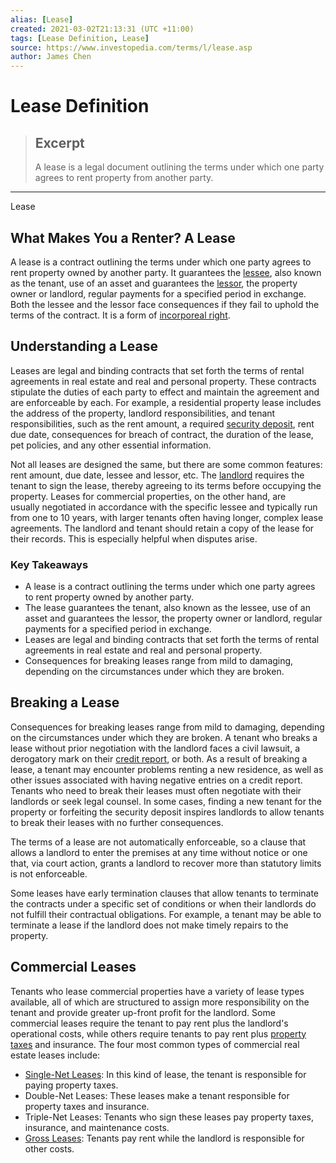 ```yaml
---
alias: [Lease]
created: 2021-03-02T21:13:31 (UTC +11:00)
tags: [Lease Definition, Lease]
source: https://www.investopedia.com/terms/l/lease.asp
author: James Chen
---
```


# Lease Definition

> ## Excerpt
> A lease is a legal document outlining the terms under which one party agrees to rent property from another party.

---

Lease
## What Makes You a Renter? A Lease

A lease is a contract outlining the terms under which one party agrees to rent property owned by another party. It guarantees the [lessee](https://www.investopedia.com/terms/l/lessee.asp), also known as the tenant, use of an asset and guarantees the [lessor](https://www.investopedia.com/terms/l/lessor.asp), the property owner or landlord, regular payments for a specified period in exchange. Both the lessee and the lessor face consequences if they fail to uphold the terms of the contract. It is a form of [incorporeal right](https://www.investopedia.com/terms/i/incorporeal-rights.asp).

## Understanding a Lease

Leases are legal and binding contracts that set forth the terms of rental agreements in real estate and real and personal property. These contracts stipulate the duties of each party to effect and maintain the agreement and are enforceable by each. For example, a residential property lease includes the address of the property, landlord responsibilities, and tenant responsibilities, such as the rent amount, a required [security deposit](https://www.investopedia.com/terms/s/security-deposit.asp), rent due date, consequences for breach of contract, the duration of the lease, pet policies, and any other essential information.

Not all leases are designed the same, but there are some common features: rent amount, due date, lessee and lessor, etc. The [landlord](https://www.investopedia.com/terms/l/landlord.asp) requires the tenant to sign the lease, thereby agreeing to its terms before occupying the property. Leases for commercial properties, on the other hand, are usually negotiated in accordance with the specific lessee and typically run from one to 10 years, with larger tenants often having longer, complex lease agreements. The landlord and tenant should retain a copy of the lease for their records. This is especially helpful when disputes arise.

### Key Takeaways

-   A lease is a contract outlining the terms under which one party agrees to rent property owned by another party.
-   The lease guarantees the tenant, also known as the lessee, use of an asset and guarantees the lessor, the property owner or landlord, regular payments for a specified period in exchange. 
-   Leases are legal and binding contracts that set forth the terms of rental agreements in real estate and real and personal property.
-   Consequences for breaking leases range from mild to damaging, depending on the circumstances under which they are broken.

## Breaking a Lease

Consequences for breaking leases range from mild to damaging, depending on the circumstances under which they are broken. A tenant who breaks a lease without prior negotiation with the landlord faces a civil lawsuit, a derogatory mark on their [credit report](https://www.investopedia.com/terms/c/creditreport.asp), or both. As a result of breaking a lease, a tenant may encounter problems renting a new residence, as well as other issues associated with having negative entries on a credit report. Tenants who need to break their leases must often negotiate with their landlords or seek legal counsel. In some cases, finding a new tenant for the property or forfeiting the security deposit inspires landlords to allow tenants to break their leases with no further consequences.

The terms of a lease are not automatically enforceable, so a clause that allows a landlord to enter the premises at any time without notice or one that, via court action, grants a landlord to recover more than statutory limits is not enforceable.

Some leases have early termination clauses that allow tenants to terminate the contracts under a specific set of conditions or when their landlords do not fulfill their contractual obligations. For example, a tenant may be able to terminate a lease if the landlord does not make timely repairs to the property.

## Commercial Leases

Tenants who lease commercial properties have a variety of lease types available, all of which are structured to assign more responsibility on the tenant and provide greater up-front profit for the landlord. Some commercial leases require the tenant to pay rent plus the landlord's operational costs, while others require tenants to pay rent plus [property taxes](https://www.investopedia.com/terms/p/propertytax.asp) and insurance. The four most common types of commercial real estate leases include:

-   [Single-Net Leases](https://www.investopedia.com/terms/n/net-lease.asp): In this kind of lease, the tenant is responsible for paying property taxes.
-   Double-Net Leases: These leases make a tenant responsible for property taxes and insurance.
-   Triple-Net Leases: Tenants who sign these leases pay property taxes, insurance, and maintenance costs.
-   [Gross Leases](https://www.investopedia.com/terms/g/gross-lease.asp): Tenants pay rent while the landlord is responsible for other costs.
